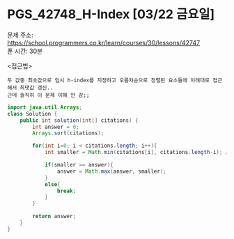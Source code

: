 #  PGS_42748_H-Index [03/22 금요일] </br>
문제 주소: https://school.programmers.co.kr/learn/courses/30/lessons/42747 </br>
푼 시간: 30분 </br>

<접근법>
```
두 값중 최솟값으로 임시 h-index를 지정하고 오름차순으로 정렬된 요소들에 차례대로 접근해서 최댓값 갱신..
근데 솔직히 이 문제 이해 안 감;;
```


```java
import java.util.Arrays;
class Solution {
    public int solution(int[] citations) {
        int answer = 0;
        Arrays.sort(citations);

        for(int i=0; i < citations.length; i++){
            int smaller = Math.min(citations[i], citations.length-i); // 임시로 더 작은 수 저장

            if(smaller >= answer){
                answer = Math.max(answer, smaller);
            }
            else{
                break;
            }
        }

        return answer;
    }
}
```